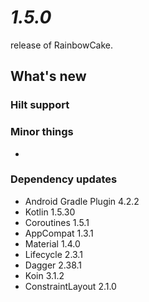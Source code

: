 # *1.5.0*

 release of RainbowCake.

## What's new

### Hilt support



### Minor things

-

### Dependency updates

- Android Gradle Plugin 4.2.2
- Kotlin 1.5.30
- Coroutines 1.5.1
- AppCompat 1.3.1
- Material 1.4.0
- Lifecycle 2.3.1
- Dagger 2.38.1
- Koin 3.1.2
- ConstraintLayout 2.1.0
